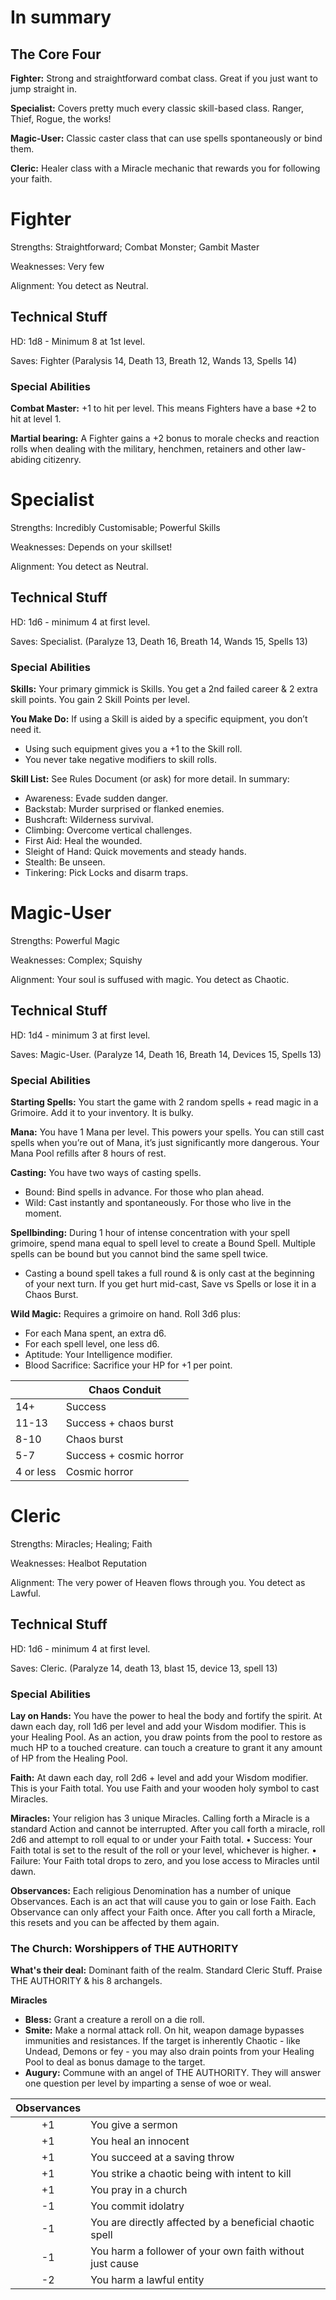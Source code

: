# In summary
## The Core Four
**Fighter:** Strong and straightforward combat class. Great if you just want to jump straight in.

**Specialist:** Covers pretty much every classic skill-based class. Ranger, Thief, Rogue, the works!

**Magic-User:** Classic caster class that can use spells spontaneously or bind them.

**Cleric:** Healer class with a Miracle mechanic that rewards you for following your faith.

# Fighter
Strengths: Straightforward; Combat Monster; Gambit Master

Weaknesses: Very few

Alignment: You detect as Neutral.
## Technical Stuff
HD: 1d8 - Minimum 8 at 1st level.

Saves: Fighter (Paralysis 14, Death 13, Breath 12, Wands 13, Spells 14)

### Special Abilities
**Combat Master:** +1 to hit per level. This means Fighters have a base +2 to hit at level 1.

**Martial bearing:** A Fighter gains a +2 bonus to morale checks and reaction rolls when dealing with the military, henchmen, retainers and other law-abiding citizenry.

# Specialist
Strengths: Incredibly Customisable; Powerful Skills

Weaknesses: Depends on your skillset!

Alignment: You detect as Neutral.
## Technical Stuff
HD: 1d6 - minimum 4 at first level.

Saves: Specialist. (Paralyze 13, Death 16, Breath 14, Wands 15, Spells 13)

### Special Abilities
**Skills:** Your primary gimmick is Skills. You get a 2nd failed career & 2 extra skill points. You gain 2 Skill Points per level.

**You Make Do:** If using a Skill is aided by a specific equipment, you don’t need it.
- Using such equipment gives you a +1 to the Skill roll.
- You never take negative modifiers to skill rolls.

**Skill List:** See Rules Document (or ask) for more detail. In summary:
- Awareness: Evade sudden danger.
- Backstab: Murder surprised or flanked enemies.
- Bushcraft: Wilderness survival.
- Climbing: Overcome vertical challenges.
- First Aid: Heal the wounded.
- Sleight of Hand: Quick movements and steady hands.
- Stealth: Be unseen.
- Tinkering: Pick Locks and disarm traps.

# Magic-User
Strengths: Powerful Magic

Weaknesses: Complex; Squishy

Alignment: Your soul is suffused with magic. You detect as Chaotic.

## Technical Stuff
HD: 1d4 - minimum 3 at first level.

Saves: Magic-User. (Paralyze 14, Death 16, Breath 14, Devices 15, Spells 13)

### Special Abilities
**Starting Spells:** You start the game with 2 random spells + read magic in a Grimoire. Add it to your inventory. It is bulky.

**Mana:** You have 1 Mana per level. This powers your spells. You can still cast spells when you’re out of Mana, it’s just significantly more dangerous. Your Mana Pool refills after 8 hours of rest.

**Casting:** You have two ways of casting spells.
- Bound: Bind spells in advance. For those who plan ahead.
- Wild: Cast instantly and spontaneously. For those who live in the moment.

**Spellbinding:** During 1 hour of intense concentration with your spell grimoire, spend mana equal to spell level to create a Bound Spell. Multiple spells can be bound but you cannot bind the same spell twice.
- Casting a bound spell takes a full round & is only cast at the beginning of your next turn. If you get hurt mid-cast, Save vs Spells or lose it in a Chaos Burst.

**Wild Magic:** Requires a grimoire on hand.  Roll 3d6 plus:
- For each Mana spent, an extra d6. 
- For each spell level, one less d6.
- Aptitude: Your Intelligence modifier.
- Blood Sacrifice: Sacrifice your HP for +1 per point.

|           | Chaos Conduit           |
| --------- | ----------------------- |
| 14+       | Success                 |
| 11-13     | Success + chaos burst   |
| 8-10      | Chaos burst             |
| 5-7       | Success + cosmic horror |
| 4 or less | Cosmic horror           |

# Cleric
Strengths: Miracles; Healing; Faith

Weaknesses: Healbot Reputation

Alignment: The very power of Heaven flows through you. You detect as Lawful.

## Technical Stuff
HD: 1d6 - minimum 4 at first level.

Saves: Cleric. (Paralyze 14, death 13, blast 15, device 13, spell 13)

### Special Abilities
**Lay on Hands:** You have the power to heal the body and fortify the spirit. At dawn each day, roll 1d6 per level and add your Wisdom modifier. This is your Healing Pool.
As an action, you draw points from the pool to restore as much HP to a touched creature. can touch a creature to grant it any amount of HP from the Healing Pool.

**Faith:** At dawn each day, roll 2d6 + level and add your Wisdom modifier.
This is your Faith total. You use Faith and your wooden holy symbol to cast Miracles.

**Miracles:** Your religion has 3 unique Miracles.
Calling forth a Miracle is a standard Action and cannot be interrupted.
After you call forth a miracle, roll 2d6 and attempt to roll equal to or under your Faith total.
• Success: Your Faith total is set to the result of the roll or your level, whichever is higher.
• Failure: Your Faith total drops to zero, and you lose access to Miracles until dawn.

**Observances:** Each religious Denomination has a number of unique Observances.
Each is an act that will cause you to gain or lose Faith.
Each Observance can only affect your Faith once. After you call forth a Miracle, this resets and you can be affected by them again.

### The Church: Worshippers of THE AUTHORITY
**What's their deal:** Dominant faith of the realm. Standard Cleric Stuff. Praise THE AUTHORITY & his 8 archangels.

**Miracles**
-   **Bless:** Grant a creature a reroll on a die roll.
-   **Smite:** Make a normal attack roll. On hit, weapon damage bypasses immunities and resistances. If the target is inherently Chaotic - like Undead, Demons or fey - you may also drain points from your Healing Pool to deal as bonus damage to the target.
-   **Augury:** Commune with an angel of THE AUTHORITY. They will answer one question per level by imparting a sense of woe or weal.

| Observances |                                                          |
|:-----------:| -------------------------------------------------------- |
|     +1      | You give a sermon                                        |
|     +1      | You heal an innocent                                     |
|     +1      | You succeed at a saving throw                            |
|     +1      | You strike a chaotic being with intent to kill           |
|     +1      | You pray in a church                                     |
|     -1      | You commit idolatry                                      |
|     -1      | You are directly affected by a beneficial chaotic spell  |
|     -1      | You harm a follower of your own faith without just cause |
|     -2      | You harm a lawful entity                                 |
